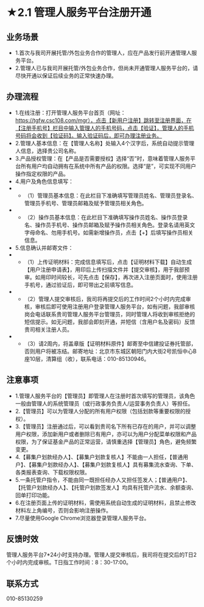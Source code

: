 # ★2.1 管理人服务平台注册开通
## <i class="hicon lb1"></i>业务场景
- 1.首次与我司开展托管/外包业务合作的管理人，应在产品发行前开通管理人服务平台。
- 2.管理人已与我司开展托管/外包业务合作，但尚未开通管理人服务平台的，请尽快开通以保证后续业务的正常快速办理。

## <i class="hicon lb2"></i>办理流程
- 1.在线注册：打开管理人服务平台首页（网址：https://tgfw.csc108.com/mgr），点击【新用户注册】跳转至注册界面，在【注册手机号】栏目中输入管理人的手机号码，点击【验证】，管理人的手机号码将会收到【验证码】。输入验证码后，即可办理注册业务。
- 2.管理人基本信息：在【管理人名称】处输入4个汉字后，系统自动提示管理人信息，选择贵公司名称。
- 3.产品授权管理：在【产品是否需要授权】选择“否”时，意味着管理人服务平台所有用户均自动拥有在系统中所有产品的权限。选择“是”，可实现不同用户操作指定权限的产品。
- 4.用户及角色信息填写：
- - （1）管理员基本信息：在此栏目下准确填写管理员姓名、管理员登录名、管理员手机号、管理员邮箱及赋予管理员相关角色。
- - （2）操作员基本信息：在此栏目下准确填写操作员姓名、操作员登录名、操作员手机号、操作员邮箱及赋予操作员相关角色。登录名请用英文字母命名、勿用手机号。如需新增操作员，点击【+】后填写操作员相关信息。
- 5.信息确认并邮寄文件：
- - （1）上传证明材料：完成信息填写后，点击【证明材料下载】自动生成【用户注册申请表】，用印后上传扫描文件并【提交审核】，用于我部预审。如用印时间较长，可先点击【保存】，再次进入注册页面时，使用注册手机号，通过验证后，即可带出之前填写信息。
- - （2）管理人提交审核后，我司将再提交后的工作时间2个小时内完成审核，审核后即可使用注册用户登录管理人服务平台，如有问题，我部审核岗会电话联系贵司管理人服务平台管理员，同时管理人将收到审核拒绝的短信提示。如无问题，我部会即刻开通，并短信（含用户名及密码）反馈贵司相关注册人员。
- - （3）请2周内，将盖章版【证明材料原件】邮寄至中信建投证券托管部，否则用户将被冻结。邮寄地址：北京市东城区朝阳门内大街2号凯恒中心B座10层，清算组（收），联系电话：010-85130946。

## <i class="hicon lb3"></i>注意事项
- 1.管理人服务平台的【管理员】即管理人在注册时首次填写的管理员，该角色一般由管理人的系统管理员（或行政事务负责人/运营事务负责人）等担任。
- 2.【管理员】可以为管理人分配的所有用户权限（包括划款等重要权限的授权）。
- 3.【管理员】注册通过后，可以看到贵司名下所有已存在的用户，并可以调整用户权限，添加新用户或者删除已有用户，亦可以为用户分配菜单权限和产品权限，为了保证基金产品的正常运营，请慎重选择【管理员】角色，避免频繁变更。
- 4.【募集户划款经办人】、【募集户划款复核人】不能由一人担任，【普通用户】、【募集户划款经办人】、【募集户划款复核人】具有募集流水查询、下单、各类报表查询、下载权限权限。
- 5.一条托管户指令，不能由同一既担任经办人又担任签发人；【普通用户】、【托管户划款经办人】、【托管户划款签发人】均具有托管户流水、余额查询、回单打印功能。
- 6.在注册页面上传的证明材料，需使用系统自动生成的证明材料，且禁止修改材料左上角编号，否则会影响注册操作。
- 7.尽量使用Google Chrome浏览器登录管理人服务平台。

## <i class="hicon lb4"></i>反馈时效
管理人服务平台7*24小时支持办理。管理人提交审核后，我司将在提交后的T日2个小时内完成审核。T日指工作时间：8：30-17:00。

## <i class="hicon lb5"></i>联系方式
010-85130259
